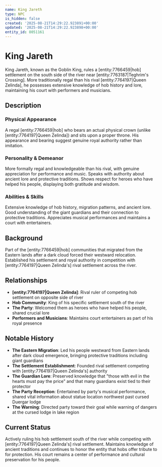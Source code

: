 ```yaml
---
name: King Jareth
type: NPC
is_hidden: false
created: '2025-08-21T14:29:22.923891+00:00'
updated: '2025-08-21T14:29:22.923898+00:00'
entity_id: 8051161
---
```


# King Jareth

King Jareth, known as the Goblin King, rules a [entity:7766459|hob] settlement on the south side of the river near [entity:7763187|Teghrim's Crossing]. More traditionally regal than his rival [entity:7764197|Queen Zelinda], he possesses extensive knowledge of hob history and lore, maintaining his court with performers and musicians.

## Description

### Physical Appearance

A regal [entity:7766459|hob] who bears an actual physical crown (unlike [entity:7764197|Queen Zelinda]) and sits upon a proper throne. His appearance and bearing suggest genuine royal authority rather than imitation.

### Personality & Demeanor

More formally regal and knowledgeable than his rival, with genuine appreciation for performance and music. Speaks with authority about ancient lore and protective traditions. Shows respect for heroes who have helped his people, displaying both gratitude and wisdom.

### Abilities & Skills

Extensive knowledge of hob history, migration patterns, and ancient lore. Good understanding of the giant guardians and their connection to protective traditions. Appreciates musical performances and maintains a court with entertainers.

## Background

Part of the [entity:7766459|hob] communities that migrated from the Eastern lands after a dark cloud forced their westward relocation. Established his settlement and royal authority in competition with [entity:7764197|Queen Zelinda's] rival settlement across the river.

## Relationships

- **[entity:7764197|Queen Zelinda]**: Rival ruler of competing hob settlement on opposite side of river
- **Hob Community**: King of his specific settlement south of the river
- **The Party**: Welcomed them as heroes who have helped his people, shared crucial lore
- **Performers and Musicians**: Maintains court entertainers as part of his royal presence

## Notable History

- **The Eastern Migration**: Led his people westward from Eastern lands after dark cloud emergence, bringing protective traditions including giant guardians
- **The Settlement Establishment**: Founded rival settlement competing with [entity:7764197|Queen Zelinda's] authority
- **The Guardian Lore**: Preserved knowledge that "those with evil in the hearts must pay the price" and that many guardians exist tied to their protector
- **The Party Reception**: Entertained by party's musical performance, shared vital information about statue location northwest past cursed Duergar lodge
- **The Warning**: Directed party toward their goal while warning of dangers at the cursed lodge in lake region

## Current Status

Actively ruling his hob settlement south of the river while competing with [entity:7764197|Queen Zelinda's] rival settlement. Maintains knowledge of ancient traditions and continues to honor the entity that hobs offer tribute to for protection. His court remains a center of performance and cultural preservation for his people.